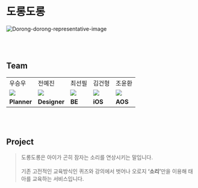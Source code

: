 # 도롱도롱

![Dorong-dorong-representative-image](https://user-images.githubusercontent.com/78298663/204236419-36dee6a8-ecd8-4b5c-b413-d02de45c492d.jpeg)

<br/><br/>

## Team

||||||
|---|---|---|---|---|
|우승우|전예진|최선필|김건형|조윤환|
|<img src="https://user-images.githubusercontent.com/78298663/204240407-dc36355e-7165-48de-8d3c-fccbb1e2af61.png">| <img src="https://user-images.githubusercontent.com/78298663/204240525-dad3fe0d-4309-428c-aca2-3cfc263ba581.png">|<img src="https://user-images.githubusercontent.com/78298663/204240534-28b36f67-23c8-4cae-8a86-5b504bf1791c.png">|<img src="https://user-images.githubusercontent.com/78298663/204240519-09e15e6a-5849-40e5-9b03-8770c3dc0d00.png">|<img src="https://user-images.githubusercontent.com/78298663/204240319-61c46931-7b4f-439f-8983-876726005cfe.png">|
|**Planner**|**Designer**|**BE**|**iOS**|**AOS**|

<br><br>

## Project

> 도롱도롱은 아이가 곤히 잠자는 소리를 연상시키는 말입니다. <br/><br>
기존 고전적인 교육방식인 퀴즈와 강의에서 벗어나 오로지 <span style="font-weight : bold">‘소리’</span>만을 이용해 태아를 교육하는 서비스입니다.

<!-- 7F4FA2 -->
